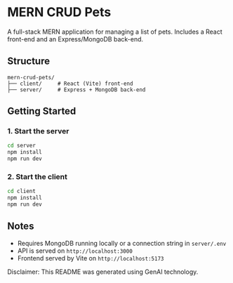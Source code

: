 
# MERN CRUD Pets

A full-stack MERN application for managing a list of pets. Includes a React front-end and an Express/MongoDB back-end.

## Structure

```
mern-crud-pets/
├── client/     # React (Vite) front-end
├── server/     # Express + MongoDB back-end
```

## Getting Started

### 1. Start the server

```bash
cd server
npm install
npm run dev
```

### 2. Start the client

```bash
cd client
npm install
npm run dev
```

## Notes

- Requires MongoDB running locally or a connection string in `server/.env`
- API is served on `http://localhost:3000`
- Frontend served by Vite on `http://localhost:5173`


Disclaimer: This README was generated using GenAI technology.